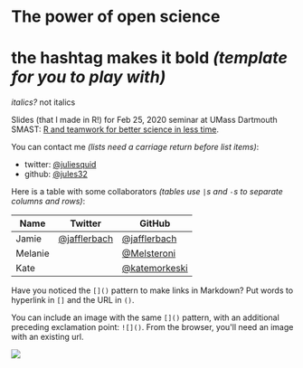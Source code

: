 # The power of open science 
# the hashtag makes it bold *(template for you to play with)*
*italics?* not italics

Slides (that I made in R!) for Feb 25, 2020 seminar at UMass Dartmouth SMAST: [R and teamwork for better science in less time](https://openscapes.github.io/slides/betterscience/smast#1).

You can contact me *(lists need a carriage return before list items)*: 

- twitter: [@juliesquid](https://twitter.com/juliesquid)
- github: [@jules32](https://github.com/jules32)


Here is a table with some collaborators *(tables use `|`s and `-`s to separate columns and rows)*:


Name | Twitter | GitHub
-----|---------|--------
Jamie | [@jafflerbach](https://twitter.com/jafflerbach) | [@jafflerbach](https://github.com/jafflerbach)
Melanie |  | [@Melsteroni](https://github.com/Melsteroni) 
Kate | | [@katemorkeski](https://github.com/katemorkeski) 

Have you noticed the `[]()` pattern to make links in Markdown? Put words to hyperlink in `[]` and the URL in `()`. 

You can include an image with the same `[]()` pattern, with an additional preceding exclamation point: `![]()`. From the browser, you'll need an image with an existing url. 

![](https://octodex.github.com/images/labtocat.png)

